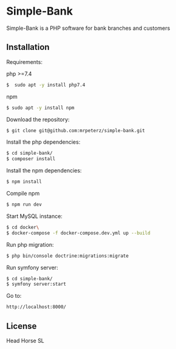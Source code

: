 # Simple-Bank

Simple-Bank is a PHP software for bank branches and customers

## Installation

Requirements:

php >=7.4

```bash
$  sudo apt -y install php7.4   
```

npm

```bash
$ sudo apt -y install npm
```

Download the repository:

```bash
$ git clone git@github.com:mrpeterz/simple-bank.git
```
Install the php dependencies:

```bash
$ cd simple-bank/
$ composer install
```

Install the npm dependencies:

```bash
$ npm install
```

Compile npm 

```bash
$ npm run dev
```

Start MySQL instance:

```bash
$ cd docker\
$ docker-compose -f docker-compose.dev.yml up --build
```
Run php migration:

```bash
$ php bin/console doctrine:migrations:migrate
```
Run symfony server:

```bash
$ cd simple-bank/
$ symfony server:start
```

Go to:

```bash
http://localhost:8000/
```

## License
Head Horse SL

